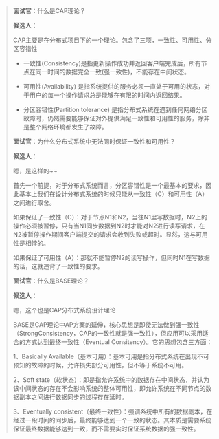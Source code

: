 > **面试官**：什么是CAP理论？
>
> **候选人**：
>
> CAP主要是在分布式项目下的一个理论。包含了三项，一致性、可用性、分区容错性
>
> - 一致性(Consistency)是指更新操作成功并返回客户端完成后，所有节点在同一时间的数据完全一致(强一致性)，不能存在中间状态。
>
> - 可用性(Availability) 是指系统提供的服务必须一直处于可用的状态，对于用户的每一个操作请求总是能够在有限的时间内返回结果。
>
> - 分区容错性(Partition tolerance) 是指分布式系统在遇到任何网络分区故障时，仍然需要能够保证对外提供满足一致性和可用性的服务，除非是整个网络环境都发生了故障。
>
> **面试官**：为什么分布式系统中无法同时保证一致性和可用性？
>
> **候选人**：
>
> 嗯，是这样的~~
>
> 首先一个前提，对于分布式系统而言，分区容错性是一个最基本的要求，因此基本上我们在设计分布式系统的时候只能从一致性（C）和可用性（A）之间进行取舍。
>
> 如果保证了一致性（C）：对于节点N1和N2，当往N1里写数据时，N2上的操作必须被暂停，只有当N1同步数据到N2时才能对N2进行读写请求，在N2被暂停操作期间客户端提交的请求会收到失败或超时。显然，这与可用性是相悖的。
>
> 如果保证了可用性（A）：那就不能暂停N2的读写操作，但同时N1在写数据的话，这就违背了一致性的要求。
>
> **面试官**：什么是BASE理论？
>
> **候选人**：
>
> 嗯，这个也是CAP分布式系统设计理论
>
> BASE是CAP理论中AP方案的延伸，核心思想是即使无法做到强一致性（StrongConsistency，CAP的一致性就是强一致性），但应用可以采用适合的方式达到最终一致性（Eventual Consitency）。它的思想包含三方面：
>
> 1、Basically Available（基本可用）：基本可用是指分布式系统在出现不可预知的故障的时候，允许损失部分可用性，但不等于系统不可用。
>
> 2、Soft state（软状态）：即是指允许系统中的数据存在中间状态，并认为该中间状态的存在不会影响系统的整体可用性，即允许系统在不同节点的数据副本之间进行数据同步的过程存在延时。
>
> 3、Eventually consistent（最终一致性）：强调系统中所有的数据副本，在经过一段时间的同步后，最终能够达到一个一致的状态。其本质是需要系统保证最终数据能够达到一致，而不需要实时保证系统数据的强一致性。